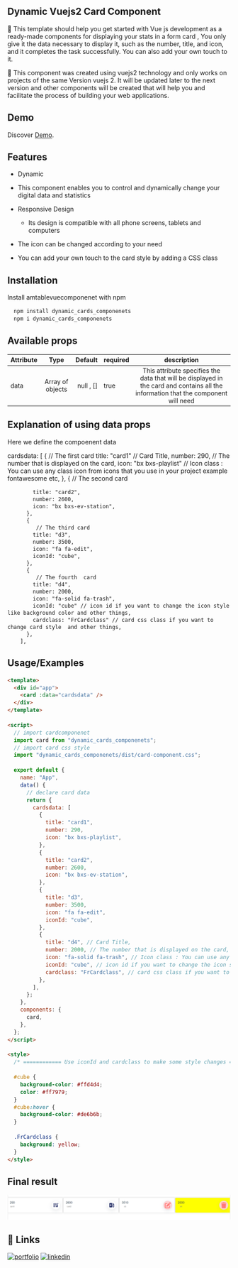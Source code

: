 ## Dynamic Vuejs2 Card Component

<!-- ![card image](src/assets/cardsimage.png) -->

📃 This template should help you get started with Vue js development as a ready-made components for displaying your stats in a form card ,
You only give it the data necessary to display it, such as the number, title, and icon, and it completes the task successfully. You can also add your own touch to it.

🛑 This component was created using vuejs2 technology and only works on projects of the same Version vuejs 2. It will be updated later to the next version and other components will be created that will help you and facilitate the process of building your web applications.

## Demo

Discover [Demo](https://amtabledemo.netlify.app/CadrView).

## Features

- Dynamic
- This component enables you to control and dynamically change your digital data and statistics

- Responsive Design

  - Its design is compatible with all phone screens, tablets and computers

- The icon can be changed according to your need

- You can add your own touch to the card style by adding a CSS class

## Installation

Install amtablevuecomponenet with npm

```bash or terminal
  npm install dynamic_cards_componenets
  npm i dynamic_cards_componenets
```

## Available props

| Attribute |       Type       |   Default | required |                                                            description                                                             |
| :-------- | :--------------: | --------: | :------- | :--------------------------------------------------------------------------------------------------------------------------------: |
| data      | Array of objects | null , [] | true     | This attribute specifies the data that will be displayed in the card and contains all the information that the component will need |

## Explanation of using data props

Here we define the compoenent data

cardsdata:
[
{
// The first card
title: "card1" // Card Title,
number: 290, // The number that is displayed on the card,
icon: "bx bxs-playlist" // Icon class : You can use any class icon from icons that you use in your project example fontawesome etc,
},
{
// The second card

            title: "card2",
            number: 2600,
            icon: "bx bxs-ev-station",
          },
          {
             // The third card
            title: "d3",
            number: 3500,
            icon: "fa fa-edit",
            iconId: "cube",
          },
          {
             // The fourth  card
            title: "d4",
            number: 2000,
            icon: "fa-solid fa-trash",
            iconId: "cube" // icon id if you want to change the icon style like background color and other things,
            cardclass: "FrCardclass" // card css class if you want to change card style  and other things,
          },
        ],

## Usage/Examples

```html
<template>
  <div id="app">
    <card :data="cardsdata" />
  </div>
</template>

<script>
  // import cardcomponenet
  import card from "dynamic_cards_componenets";
  // import card css style
  import "dynamic_cards_componenets/dist/card-component.css";

  export default {
    name: "App",
    data() {
      // declare card data
      return {
        cardsdata: [
          {
            title: "card1",
            number: 290,
            icon: "bx bxs-playlist",
          },
          {
            title: "card2",
            number: 2600,
            icon: "bx bxs-ev-station",
          },
          {
            title: "d3",
            number: 3500,
            icon: "fa fa-edit",
            iconId: "cube",
          },
          {
            title: "d4", // Card Title,
            number: 2000, // The number that is displayed on the card,
            icon: "fa-solid fa-trash", // Icon class : You can use any class icon from icons that you use in your project example fontawesome etc,
            iconId: "cube", // icon id if you want to change the icon style like background color and other things
            cardclass: "FrCardclass", // card css class if you want to change card style  and other things,
          },
        ],
      };
    },
    components: {
      card,
    },
  };
</script>

<style>
  /* ============ Use iconId and cardclass to make some style changes ========== */

  #cube {
    background-color: #ffd4d4;
    color: #ff7979;
  }
  #cube:hover {
    background-color: #de6b6b;
  }

  .FrCardclass {
    background: yellow;
  }
</style>
```

## Final result

![card image](https://github.com/AbderrahmaneAmerhhi/Dynamic-Responsive-Statistics-Cards/blob/main/src/assets/cardsimage.png)

## 🔗 Links

[![portfolio](https://img.shields.io/badge/my_portfolio-000?style=for-the-badge&logo=ko-fi&logoColor=white)](https://main--abderrahmaneamerrhiportfoliov2.netlify.app/)
[![linkedin](https://img.shields.io/badge/linkedin-0A66C2?style=for-the-badge&logo=linkedin&logoColor=white)](https://www.linkedin.com/in/abderrahmane-amerrhi-807b40201/)

